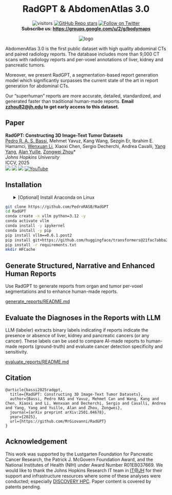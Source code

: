 <h1 align="center">RadGPT & AbdomenAtlas 3.0</h1>

<div align="center">

![visitors](https://visitor-badge.laobi.icu/badge?page_id=MrGiovanni/RadGPT&left_color=%2363C7E6&right_color=%23CEE75F)
[![GitHub Repo stars](https://img.shields.io/github/stars/MrGiovanni/RadGPT?style=social)](https://github.com/MrGiovanni/RadGPT/stargazers)
<a href="https://twitter.com/bodymaps317">
        <img src="https://img.shields.io/twitter/follow/BodyMaps?style=social" alt="Follow on Twitter" />
</a><br/>
**Subscribe us: https://groups.google.com/u/2/g/bodymaps**  

</div>

<div align="center">
 
![logo](document/fig_teaser.png)
</div>

AbdomenAtlas 3.0 is the first public dataset with high quality abdominal CTs and paired radiology reports. The database includes more than 9,000 CT scans with radiology reports and per-voxel annotations of liver, kidney and pancreatic tumors.

Moreover, we present RadGPT, a segmentation-based report generation model which significantly surpasses the current state of the art in report generation for abdominal CTs.

Our “superhuman” reports are more accurate, detailed, standardized, and generated faster than traditional human-made reports. **Email zzhou82@jh.edu to get early access to this dataset.**


## Paper

<b>RadGPT: Constructing 3D Image-Text Tumor Datasets</b> <br/>
[Pedro R. A. S. Bassi](https://scholar.google.com/citations?user=NftgL6gAAAAJ&hl=en), Mehmet Yavuz, Kang Wang, Sezgin Er, Ibrahim E. Hamamci, [Wenxuan Li](https://scholar.google.com/citations?hl=en&user=tpNZM2YAAAAJ), Xiaoxi Chen, Sergio Decherchi, Andrea Cavalli, [Yang Yang](https://scholar.google.com/citations?hl=en&user=6XsJUBIAAAAJ), [Alan Yuille](https://www.cs.jhu.edu/~ayuille/), [Zongwei Zhou](https://www.zongweiz.com/)* <br/>
*Johns Hopkins University* <br/>
ICCV, 2025 <br/>
<a href='https://www.zongweiz.com/dataset'><img src='https://img.shields.io/badge/Project-Page-Green'></a> <a href='https://www.cs.jhu.edu/~zongwei/publication/bassi2025radgpt.pdf'><img src='https://img.shields.io/badge/Paper-PDF-purple'></a> <a href='document/bassi2024rsna_radgpt.pdf'><img src='https://img.shields.io/badge/Slides-RSNA-orange'></a> [![YouTube](https://badges.aleen42.com/src/youtube.svg)](https://youtu.be/WxgyHNi2tLc)

## Installation

<details>
<summary style="margin-left: 25px;">[Optional] Install Anaconda on Linux</summary>
<div style="margin-left: 25px;">
    
```bash
wget https://repo.anaconda.com/archive/Anaconda3-2024.06-1-Linux-x86_64.sh
bash Anaconda3-2024.06-1-Linux-x86_64.sh -b -p ./anaconda3
./anaconda3/bin/conda init
source ~/.bashrc
```
</div>
</details>

```bash
git clone https://github.com/PedroRASB/RadGPT
cd RadGPT
conda create -n vllm python=3.12 -y
conda activate vllm
conda install -y ipykernel
conda install -y pip
pip install vllm==0.6.1.post2
pip install git+https://github.com/huggingface/transformers@21fac7abba2a37fae86106f87fcf9974fd1e3830
pip install -r requirements.txt
mkdir HFCache
```


## Generate Structured, Narrative and Enhanced Human Reports

Use RadGPT to generate reports from organ and tumor per-voxel segmentations and to enhance human-made reports.

[generate_reports/README.md](generate_reports/README.md)

## Evaluate the Diagnoses in the Reports with LLM

LLM (labeler) extracts binary labels indicating if reports indicate the presence or absence of liver, kidney and pancreatic cancers (or any cancer). These labels can be used to compare AI-made reports to human-made reports (ground-truth) and evaluate cancer detection specificity and sensitivity.

[evaluate_reports/README.md](evaluate_reports/README.md)


## Citation

```
@article{bassi2025radgpt,
  title={RadGPT: Constructing 3D Image-Text Tumor Datasets},
  author={Bassi, Pedro RAS and Yavuz, Mehmet Can and Wang, Kang and Chen, Xiaoxi and Li, Wenxuan and Decherchi, Sergio and Cavalli, Andrea and Yang, Yang and Yuille, Alan and Zhou, Zongwei},
  journal={arXiv preprint arXiv:2501.04678},
  year={2025},
  url={https://github.com/MrGiovanni/RadGPT}
}
```

## Acknowledgement

This work was supported by the Lustgarten Foundation for Pancreatic Cancer Research, the Patrick J. McGovern Foundation Award, and the National Institutes of Health (NIH) under Award Number R01EB037669. We would like to thank the Johns Hopkins Research IT team in [IT@JH](https://researchit.jhu.edu/) for their support and infrastructure resources where some of these analyses were conducted; especially [DISCOVERY HPC](https://researchit.jhu.edu/research-hpc/). Paper content is covered by patents pending.




